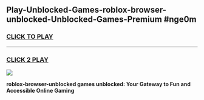 
## Play-Unblocked-Games-roblox-browser-unblocked-Unblocked-Games-Premium #nge0m
<h3>
<a href="https://premium.freeplayer.one?title=roblox-browser-unblocked&ref=12M">CLICK TO PLAY</a></h3>
<hr>

<h3>
<a href="https://premium.freeplayer.one?title=roblox-browser-unblocked&ref=12M">CLICK 2 PLAY</a>
  
</h3>

<a href="https://premium.freeplayer.one?title=roblox-browser-unblocked&ref=12M"><img src="https://clearcache.store/games.png"></a>


**roblox-browser-unblocked games unblocked: Your Gateway to Fun and Accessible Online Gaming**
